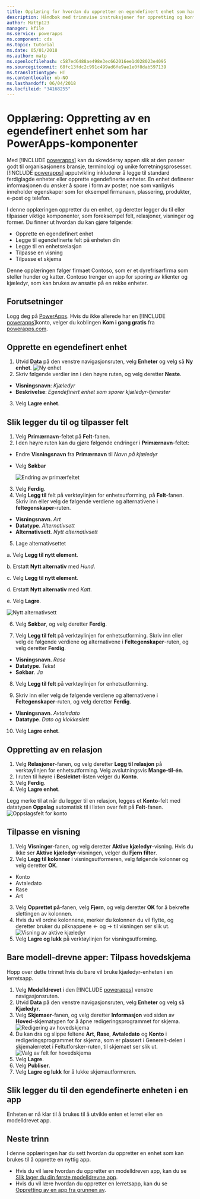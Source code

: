 ```yaml
---
title: Opplæring for hvordan du oppretter en egendefinert enhet som har komponenter med PowerApps | Microsoft Docs
description: Håndbok med trinnvise instruksjoner for oppretting og konfigurering av en enhet som brukes med en PowerApps-app.
author: Mattp123
manager: kfile
ms.service: powerapps
ms.component: cds
ms.topic: tutorial
ms.date: 05/01/2018
ms.author: matp
ms.openlocfilehash: c587ed6488ae498e3ec662016ee1d028023e4095
ms.sourcegitcommit: 68fc13fdc2c991c499ad6fe9ae1e0f8dab597139
ms.translationtype: HT
ms.contentlocale: nb-NO
ms.lasthandoff: 06/04/2018
ms.locfileid: "34168255"
---
```

# <a name="tutorial-create-a-custom-entity-that-has-components-in-powerapps"></a>Opplæring: Oppretting av en egendefinert enhet som har PowerApps-komponenter

Med [!INCLUDE [powerapps](../../includes/powerapps.md)] kan du skreddersy appen slik at den passer godt til organisasjonens bransje, terminologi og unike forretningsprosesser. [!INCLUDE [powerapps](../../includes/powerapps.md)] apputvikling inkluderer å legge til standard ferdiglagde enheter eller opprette egendefinerte enheter. En enhet definerer informasjonen du ønsker å spore i form av poster, noe som vanligvis inneholder egenskaper som for eksempel firmanavn, plassering, produkter, e-post og telefon. 

I denne opplæringen oppretter du en enhet, og deretter legger du til eller tilpasser viktige komponenter, som foreksempel felt, relasjoner, visninger og former. Du finner ut hvordan du kan gjøre følgende:

- Opprette en egendefinert enhet
- Legge til egendefinerte felt på enheten din
- Legge til en enhetsrelasjon
- Tilpasse en visning 
- Tilpasse et skjema

Denne opplæringen følger firmaet Contoso, som er et dyrefrisørfirma som steller hunder og katter. Contoso trenger en app for sporing av klienter og kjæledyr, som kan brukes av ansatte på en rekke enheter.

## <a name="prerequisites"></a>Forutsetninger

Logg deg på [PowerApps](https://powerapps.microsoft.com/). Hvis du ikke allerede har en [!INCLUDE [powerapps](../../includes/powerapps.md)]konto, velger du koblingen **Kom i gang gratis** fra [powerapps.com](https://web.powerapps.com).

## <a name="create-a-custom-entity"></a>Opprette en egendefinert enhet

1. Utvid **Data** på den venstre navigasjonsruten, velg **Enheter** og velg så **Ny enhet**.
    ![Ny enhet](media/create-custom-entity/create-new-entity.png)
2. Skriv følgende verdier inn i den høyre ruten, og velg deretter **Neste**.
  - **Visningsnavn**: *Kjæledyr* 
  - **Beskrivelse**: *Egendefinert enhet som sporer kjæledyr-tjenester*
3. Velg **Lagre enhet**.

## <a name="add-and-customize-fields"></a>Slik legger du til og tilpasser felt
 
1. Velg **Primærnavn**-feltet på **Felt**-fanen.
2. I den høyre ruten kan du gjøre følgende endringer i **Primærnavn**-feltet: 
  - Endre **Visningsnavn** fra **Primærnavn** til *Navn på kjæledyr*
  - Velg **Søkbar**  
  
    ![Endring av primærfeltet](media/create-custom-entity/primary-field.png)
3. Velg **Ferdig**.
4. Velg **Legg til** felt på verktøylinjen for enhetsutforming, på **Felt**-fanen. Skriv inn eller velg de følgende verdiene og alternativene i **feltegenskaper**-ruten.
  - **Visningsnavn**. *Art*
  - **Datatype**. *Alternativsett*
  - **Alternativsett**. *Nytt alternativsett*
5. Lage alternativsettet

  a. Velg **Legg til nytt element**. 
  
  b. Erstatt **Nytt alternativ** med *Hund*. 
   
  c. Velg **Legg til nytt element**. 
    
  d.  Erstatt **Nytt alternativ** med *Katt*. 
    
  e. Velg **Lagre**. 

  ![Nytt alternativsett](media/create-custom-entity/optionset-add-items.png)

6. Velg **Søkbar**, og velg deretter **Ferdig**.

7. Velg **Legg til felt** på verktøylinjen for enhetsutforming. Skriv inn eller velg de følgende verdiene og alternativene i **Feltegenskaper**-ruten, og velg deretter **Ferdig**.
  - **Visningsnavn**. *Rase*
  - **Datatype**. *Tekst*
  - **Søkbar**. *Ja*

8. Velg **Legg til felt** på verktøylinjen for enhetsutforming. 

9. Skriv inn eller velg de følgende verdiene og alternativene i **Feltegenskaper**-ruten, og velg deretter **Ferdig**. 
  - **Visningsnavn**. *Avtaledato*
  - **Datatype**. *Dato og klokkeslett*

10. Velg **Lagre enhet**.

## <a name="add-a-relationship"></a>Oppretting av en relasjon

1. Velg **Relasjoner**-fanen, og velg deretter **Legg til relasjon** på verktøylinjen for enhetsutforming. Velg avslutningsvis **Mange-til-én**. 
2. I ruten til høyre i **Beslektet**-listen velger du **Konto**.
3. Velg **Ferdig**.
4. Velg **Lagre enhet**.

Legg merke til at når du legger til en relasjon, legges et **Konto**-felt med datatypen **Oppslag** automatisk til i listen over felt på **Felt**-fanen. ![Oppslagsfelt for konto](media/create-custom-entity/account-lookup-field.png)

## <a name="customize-a-view"></a>Tilpasse en visning

1. Velg **Visninger**-fanen, og velg deretter **Aktive kjæledyr**-visning. Hvis du ikke ser **Aktive kjæledyr**-visningen, velger du **Fjern filter**.
2. Velg **Legg til kolonner** i visningsutformeren, velg følgende kolonner og velg deretter **OK**.
  - Konto
  - Avtaledato 
  - Rase 
  - Art
3. Velg **Opprettet på**-fanen, velg **Fjern**, og velg deretter **OK** for å bekrefte slettingen av kolonnen.
4. Hvis du vil ordne kolonnene, merker du kolonnen du vil flytte, og deretter bruker du pilknappene <- og -> til visningen ser slik ut.
    ![Visning av aktive kjæledyr ](media/create-custom-entity/active-pets-view.png)
5. Velg **Lagre og lukk** på verktøylinjen for visningsutforming.  

## <a name="model-driven-apps-only-customize-the-main-form"></a>Bare modell-drevne apper: Tilpass hovedskjema

Hopp over dette trinnet hvis du bare vil bruke kjæledyr-enheten i en lerretsapp. 

1. Velg **Modelldrevet** i den [!INCLUDE [powerapps](../../includes/powerapps.md)] venstre navigasjonsruten.
2. Utvid **Data** på den venstre navigasjonsruten, velg **Enheter** og velg så **Kjæledyr**.
3. Velg **Skjemaer**-fanen, og velg deretter **Informasjon** ved siden av **Hoved**-skjematypen for å åpne redigeringsprogrammet for skjema.
    ![Redigering av hovedskjema](media/create-custom-entity/main-form-edit.png)
4. Du kan dra og slippe feltene **Art**, **Rase**, **Avtaledato** og **Konto** i redigeringsprogrammet for skjema, som er plassert i Generelt-delen i skjemalerretet i Feltutforsker-ruten, til skjemaet ser slik ut.
    ![Valg av felt for hovedskjema](media/create-custom-entity/main-form-edit2.png) 
5. Velg **Lagre**.
6. Velg **Publiser**.
7. Velg **Lagre og lukk** for å lukke skjemautformeren.

## <a name="add-the-custom-entity-to-an-app"></a>Slik legger du til den egendefinerte enheten i en app

Enheten er nå klar til å brukes til å utvikle enten et lerret eller en modelldrevet app. 

## <a name="next-steps"></a>Neste trinn

I denne opplæringen har du sett hvordan du oppretter en enhet som kan brukes til å opprette en nyttig app. 
- Hvis du vil lære hvordan du oppretter en modelldreven app, kan du se [Slik lager du din første modelldrevne app](../model-driven-apps/build-first-model-driven-app.md).
- Hvis du vil lære hvordan du oppretter en lerretsapp, kan du se [Oppretting av en app fra grunnen av](../canvas-apps/get-started-create-from-blank.md).
